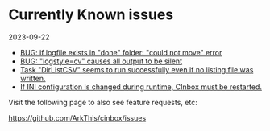 # Currently Known issues

2023-09-22

  * [BUG: if logfile exists in "done" folder: "could not move" error](https://github.com/ArkThis/cinbox/issues/1)
  * [BUG: "logstyle=cv" causes all output to be silent](https://github.com/ArkThis/cinbox/issues/2)
  * [Task "DirListCSV" seems to run successfully even if no listing file was written.](https://github.com/ArkThis/cinbox/issues/4)
  * [If INI configuration is changed during runtime, CInbox must be restarted.](https://github.com/ArkThis/cinbox/issues/7)


Visit the following page to also see feature requests, etc:

https://github.com/ArkThis/cinbox/issues
